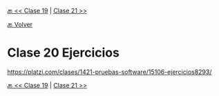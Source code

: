 [🔙 << Clase 19](../19_Class/19_Class.md) | [Clase 21 >>](../21_Class/21_Class.md)

[🔙 Volver](../README.md)

# Clase 20 Ejercicios

https://platzi.com/clases/1421-pruebas-software/15106-ejercicios8293/





[🔙 << Clase 19](../19_Class/19_Class.md) | [Clase 21 >>](../21_Class/21_Class.md)

